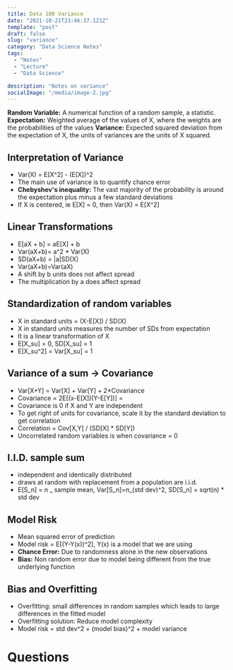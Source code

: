 ```yaml
---
title: Data 100 Variance
date: "2021-10-21T23:46:37.121Z"
template: "post"
draft: false
slug: "variance"
category: "Data Science Notes"
tags:
  - "Notes"
  - "Lecture"
  - "Data Science"

description: "Notes on variance"
socialImage: "/media/image-2.jpg"
---
```


**Random Variable:** A numerical function of a random sample, a statistic.
**Expectation:** Weighted average of the values of X, where the weights are the probabilities of the values
**Variance:** Expected squared deviation from the expectation of X, the units of variances are the units of X squared.

## Interpretation of Variance

- Var(X) = E[X^2] - (E[X])^2
- The main use of variance is to quantify chance error
- **Chebyshev's inequality:** The vast majority of the probability is around the expectation plus minus a few standard deviations
- If X is centered, ie E[X] = 0, then Var(X) = E[X^2]

## Linear Transformations

- E[aX + b] = aE[X] + b
- Var(aX+b)= a^2 \* Var(X)
- SD(aX+b) = |a|SD(X)
- Var(aX+b)=Var(aX)
- A shift by b units does not affect spread
- The multiplication by a does affect spread

## Standardization of random variables

- X in standard units = (X-E[X]) / SD(X)
- X in standard units measures the number of SDs from expectation
- It is a linear transformation of X
- E[X_su] = 0, SD[X_su] = 1
- E[X_su^2] = Var[X_su] = 1

## Variance of a sum -> Covariance

- Var[X+Y] = Var[X] + Var[Y] + 2\*Covariance
- Covariance = 2E[(x-E[X])(Y-E[Y])] =
- Covariance is 0 if X and Y are independent
- To get right of units for covariance, scale it by the standard deviation to get correlation
- Correlation = Cov[X,Y] / (SD[X] \* SD[Y])
- Uncorrelated random variables is when covariance = 0

## I.I.D. sample sum

- independent and identically distributed
- draws at random with replacement from a population are i.i.d.
- E[S_n] = n _ sample mean, Var[S_n]=n_(std dev)^2, SD[S_n] = sqrt(n) \* std dev

## Model Risk

- Mean squared error of prediction
- Model risk = E[(Y-Y(x))^2], Y(x) is a model that we are using
- **Chance Error:** Due to randomness alone in the new observations
- **Bias:** Non random error due to model being different from the true underlying function

## Bias and Overfitting

- Overfitting: small differences in random samples which leads to large differences in the fitted model
- Overfitting solution: Reduce model complexity
- Model risk = std dev^2 + (model bias)^2 + model variance

# Questions
